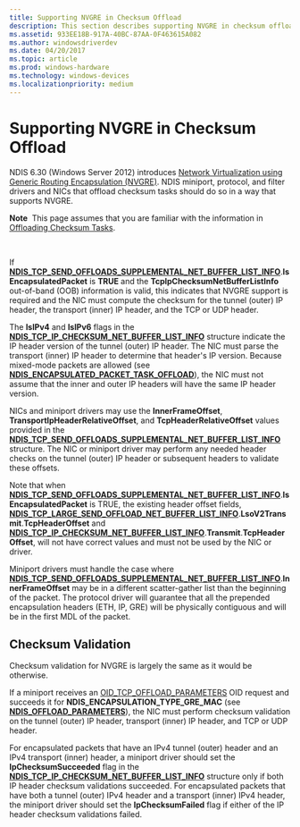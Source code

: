 ```yaml
---
title: Supporting NVGRE in Checksum Offload
description: This section describes supporting NVGRE in checksum offload
ms.assetid: 933EE18B-917A-40BC-87AA-0F463615A082
ms.author: windowsdriverdev
ms.date: 04/20/2017
ms.topic: article
ms.prod: windows-hardware
ms.technology: windows-devices
ms.localizationpriority: medium
---
```


# Supporting NVGRE in Checksum Offload


NDIS 6.30 (Windows Server 2012) introduces [Network Virtualization using Generic Routing Encapsulation (NVGRE)](network-virtualization-using-generic-routing-encapsulation--nvgre--task-offload.md). NDIS miniport, protocol, and filter drivers and NICs that offload checksum tasks should do so in a way that supports NVGRE.

**Note**  This page assumes that you are familiar with the information in [Offloading Checksum Tasks](offloading-checksum-tasks.md).

 

If [**NDIS\_TCP\_SEND\_OFFLOADS\_SUPPLEMENTAL\_NET\_BUFFER\_LIST\_INFO**](https://msdn.microsoft.com/library/windows/hardware/jj991957).**IsEncapsulatedPacket** is **TRUE** and the **TcpIpChecksumNetBufferListInfo** out-of-band (OOB) information is valid, this indicates that NVGRE support is required and the NIC must compute the checksum for the tunnel (outer) IP header, the transport (inner) IP header, and the TCP or UDP header.

The **IsIPv4** and **IsIPv6** flags in the [**NDIS\_TCP\_IP\_CHECKSUM\_NET\_BUFFER\_LIST\_INFO**](https://msdn.microsoft.com/library/windows/hardware/ff567877) structure indicate the IP header version of the tunnel (outer) IP header. The NIC must parse the transport (inner) IP header to determine that header's IP version. Because mixed-mode packets are allowed (see [**NDIS\_ENCAPSULATED\_PACKET\_TASK\_OFFLOAD**](https://msdn.microsoft.com/library/windows/hardware/jj991956)), the NIC must not assume that the inner and outer IP headers will have the same IP header version.

NICs and miniport drivers may use the **InnerFrameOffset**, **TransportIpHeaderRelativeOffset**, and **TcpHeaderRelativeOffset** values provided in the [**NDIS\_TCP\_SEND\_OFFLOADS\_SUPPLEMENTAL\_NET\_BUFFER\_LIST\_INFO**](https://msdn.microsoft.com/library/windows/hardware/jj991957) structure. The NIC or miniport driver may perform any needed header checks on the tunnel (outer) IP header or subsequent headers to validate these offsets.

Note that when [**NDIS\_TCP\_SEND\_OFFLOADS\_SUPPLEMENTAL\_NET\_BUFFER\_LIST\_INFO**](https://msdn.microsoft.com/library/windows/hardware/jj991957).**IsEncapsulatedPacket** is TRUE, the existing header offset fields, [**NDIS\_TCP\_LARGE\_SEND\_OFFLOAD\_NET\_BUFFER\_LIST\_INFO**](https://msdn.microsoft.com/library/windows/hardware/ff567882).**LsoV2Transmit**.**TcpHeaderOffset** and [**NDIS\_TCP\_IP\_CHECKSUM\_NET\_BUFFER\_LIST\_INFO**](https://msdn.microsoft.com/library/windows/hardware/ff567877).**Transmit**.**TcpHeaderOffset**, will not have correct values and must not be used by the NIC or driver.

Miniport drivers must handle the case where [**NDIS\_TCP\_SEND\_OFFLOADS\_SUPPLEMENTAL\_NET\_BUFFER\_LIST\_INFO**](https://msdn.microsoft.com/library/windows/hardware/jj991957).**InnerFrameOffset** may be in a different scatter-gather list than the beginning of the packet. The protocol driver will guarantee that all the prepended encapsulation headers (ETH, IP, GRE) will be physically contiguous and will be in the first MDL of the packet.

## Checksum Validation


Checksum validation for NVGRE is largely the same as it would be otherwise.

If a miniport receives an [OID\_TCP\_OFFLOAD\_PARAMETERS](https://msdn.microsoft.com/library/windows/hardware/ff569807) OID request and succeeds it for **NDIS\_ENCAPSULATION\_TYPE\_GRE\_MAC** (see [**NDIS\_OFFLOAD\_PARAMETERS**](https://msdn.microsoft.com/library/windows/hardware/ff566706)), the NIC must perform checksum validation on the tunnel (outer) IP header, transport (inner) IP header, and TCP or UDP header.

For encapsulated packets that have an IPv4 tunnel (outer) header and an IPv4 transport (inner) header, a miniport driver should set the **IpChecksumSucceeded** flag in the [**NDIS\_TCP\_IP\_CHECKSUM\_NET\_BUFFER\_LIST\_INFO**](https://msdn.microsoft.com/library/windows/hardware/ff567877) structure only if both IP header checksum validations succeeded. For encapsulated packets that have both a tunnel (outer) IPv4 header and a transport (inner) IPv4 header, the miniport driver should set the **IpChecksumFailed** flag if either of the IP header checksum validations failed.

 

 





